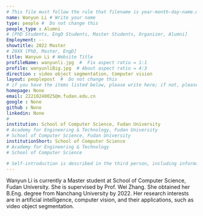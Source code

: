 ```yaml
---
# This file must follow the rule that filename is year-month-day-name.md .
name: Wanyun Li # Write your name
type: people #  Do not change this
people_type : Alumni
# [PhD Students, EngD Students, Master Students, Organizer, Alumni]
Employment: --
showtitle: 2022 Master
# 20XX [PhD, Master, EngD]
title: Wanyun Li # Website Title
profileName: wanyunli.jpg  #  Fix aspect ratio = 1:1
profile: wanyunliBig.jpg  # About aspect ratio = 4:3
direction : video object segmentation, Computer vision
layout: peoplepost  #  Do not change this
# if you have the items listed below, please write here; if not, please write None.
homepage: None
email: 22210240025@m.fudan.edu.cn
google : None
github : None
linkedin: None
# 
institution: School of Computer Science, Fudan University
# Academy for Engineering & Technology, Fudan University
# School of Computer Science, Fudan University
institutionShort: School of Computer Science
# Academy for Engineering & Technology
# School of Computer Science

# Self-introduction is described in the third person, including information such as educational experience(B/M/P), graduation career development 
---
```


Wanyun Li is currently a Master student at School of Computer Science, Fudan University.  She is supervised by Prof. Wei Zhang. She obtained her B.Eng. degree from Nanchang University by 2022. Her research interests are in artificial intelligence, computer vision, and their applications, such as  video object segmentation.



 

